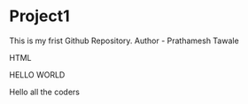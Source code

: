 # Project1
This is my frist  Github Repository.
Author - Prathamesh Tawale

HTML
<html>
  <head>HELLO WORLD</head>
  <Body>
    <p>Hello all the coders</p>
  </Body>
</html>
